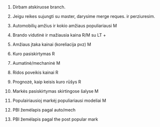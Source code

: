 

1. Dirbam atskiruose branch.  
2. Jeigu reikes sujungti su master, darysime merge reques. ir perziuresim.

3. Automobilių amžius ir kokio amžiaus populiariausi M
4. Brando vidutinė ir mažiausia kaina R/M su LT           +
5. Amžiaus įtaka kainai (koreliacija pvz) M
6. Kuro pasiskirtymas R
7. Aumatinė/mechaninė M
8. Ridos poveikis kainai R
9. Prognozė, kaip keisis kuro rūšys R
10. Markės pasiskirtymas skirtingose šalyse M
11. Populairiausioj markėj populiariausi modeliai M
12. PBI žemėlapis pagal auto/mech
13. PBI žemėlapis pagal the post popular mark
